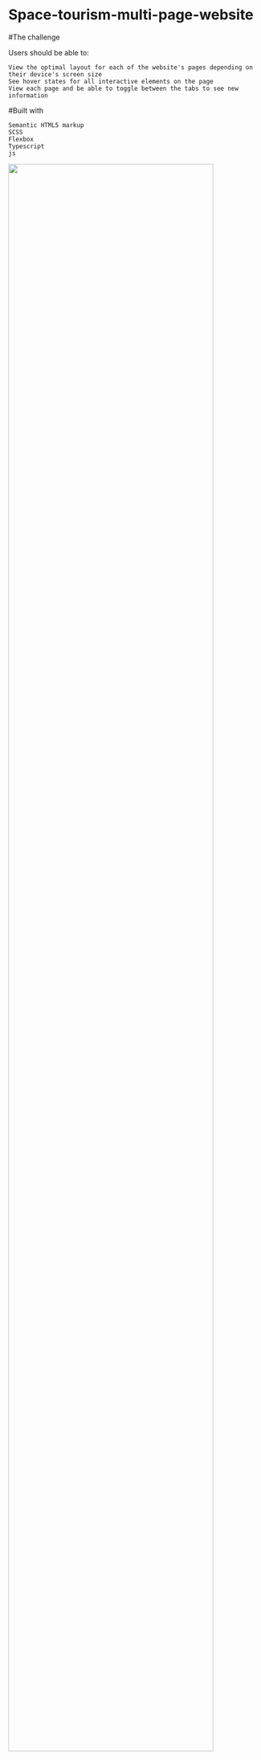# Space-tourism-multi-page-website

#The challenge

Users should be able to:

    View the optimal layout for each of the website's pages depending on their device's screen size
    See hover states for all interactive elements on the page
    View each page and be able to toggle between the tabs to see new information

#Built with

    Semantic HTML5 markup
    SCSS
    Flexbox
    Typescript
    js

<img src="https://res.cloudinary.com/dz209s6jk/image/upload/f_auto,q_auto:good,w_900/Challenges/x8skdsukkmwiwxejthio.jpg" width="90%"></img>
